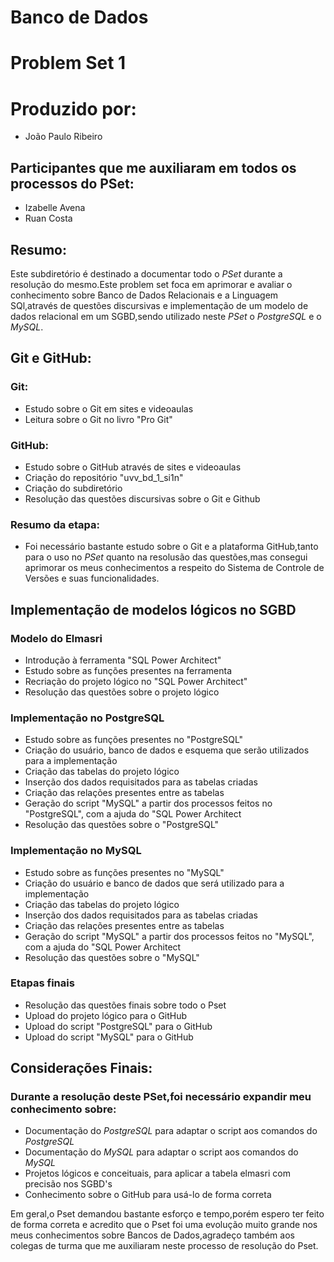 # Banco de Dados

# Problem Set 1

# Produzido por:
* João Paulo Ribeiro

## Participantes que me auxiliaram em todos os processos do PSet:
* Izabelle Avena
* Ruan Costa

## Resumo:
 Este subdiretório é destinado a documentar todo o _PSet_ durante a resolução do mesmo.Este problem set foca em aprimorar e avaliar o conhecimento sobre Banco de Dados Relacionais e a Linguagem SQl,através de questões discursivas e implementação de um modelo de dados relacional em um SGBD,sendo utilizado neste _PSet_ o _PostgreSQL_ e o _MySQL_.
 
 ## Git e GitHub:
 
 ### Git:
 * Estudo sobre o Git em sites e videoaulas
 * Leitura sobre o Git no livro "Pro Git"

### GitHub:
* Estudo sobre o GitHub através de sites e videoaulas
* Criação do repositório "uvv_bd_1_si1n"
* Criação do subdiretório 
* Resolução das questões discursivas sobre o Git e Github

### Resumo da etapa:
* Foi necessário bastante estudo sobre o Git e a plataforma GitHub,tanto para o uso no _PSet_ quanto na resolusão das questões,mas consegui aprimorar os meus conhecimentos a respeito do Sistema de Controle de Versões e suas funcionalidades.

## Implementação de modelos lógicos no SGBD

### Modelo do Elmasri

* Introdução à ferramenta "SQL Power Architect"
* Estudo sobre as funções presentes na ferramenta
* Recriação do projeto lógico no "SQL Power Architect"
* Resolução das questões sobre o projeto lógico

### Implementação no PostgreSQL

* Estudo sobre as funções presentes no "PostgreSQL"
* Criação do usuário, banco de dados e esquema que serão utilizados para a implementação
* Criação das tabelas do projeto lógico
* Inserção dos dados requisitados para as tabelas criadas
* Criação das relações presentes entre as tabelas
* Geração do script "MySQL" a partir dos processos feitos no "PostgreSQL", com a ajuda do "SQL Power Architect
* Resolução das questões sobre o "PostgreSQL"

### Implementação no MySQL

* Estudo sobre as funções presentes no "MySQL"
* Criação do usuário e banco de dados que será utilizado para a implementação
* Criação das tabelas do projeto lógico
* Inserção dos dados requisitados para as tabelas criadas
* Criação das relações presentes entre as tabelas
* Geração do script "MySQL" a partir dos processos feitos no "MySQL", com a ajuda do "SQL Power Architect
* Resolução das questões sobre o "MySQL"

### Etapas finais
* Resolução das questões finais sobre todo o Pset
* Upload do projeto lógico para o GitHub
* Upload do script "PostgreSQL" para o GitHub
* Upload do script "MySQL" para o GitHub

## Considerações Finais:
### Durante a resolução deste PSet,foi necessário expandir meu conhecimento sobre:
* Documentação do _PostgreSQL_ para adaptar o script aos comandos do _PostgreSQL_
* Documentação do _MySQL_ para adaptar o script aos comandos do _MySQL_
* Projetos lógicos e conceituais, para aplicar a tabela elmasri com precisão nos SGBD's
* Conhecimento sobre o GitHub para usá-lo de forma correta

 Em geral,o Pset demandou bastante esforço e tempo,porém espero ter feito de forma correta e acredito que o Pset foi uma evolução muito grande nos meus conhecimentos sobre Bancos de Dados,agradeço também aos colegas de turma que me auxiliaram neste processo de resolução do Pset.
